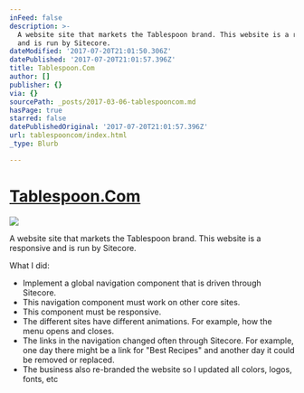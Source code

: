 ```yaml
---
inFeed: false
description: >-
  A website site that markets the Tablespoon brand. This website is a responsive
  and is run by Sitecore.
dateModified: '2017-07-20T21:01:50.306Z'
datePublished: '2017-07-20T21:01:57.396Z'
title: Tablespoon.Com
author: []
publisher: {}
via: {}
sourcePath: _posts/2017-03-06-tablespooncom.md
hasPage: true
starred: false
datePublishedOriginal: '2017-07-20T21:01:57.396Z'
url: tablespooncom/index.html
_type: Blurb

---
```

# [Tablespoon.Com][0]
![](https://the-grid-user-content.s3-us-west-2.amazonaws.com/20c810f5-af4d-4c81-8614-531a8398dbd1.png)

A website site that markets the Tablespoon brand. This website is a responsive and is run by Sitecore.

What I did:

* Implement a global navigation component that is driven through Sitecore.
* This navigation component must work on other core sites.
* This component must be responsive.
* The different sites have different animations. For example, how the menu opens and closes.
* The links in the navigation changed often through Sitecore. For example, one day there might be a link for "Best Recipes" and another day it could be removed or replaced.
* The business also re-branded the website so I updated all colors, logos, fonts, etc

[0]: https://www.tablespoon.com/
